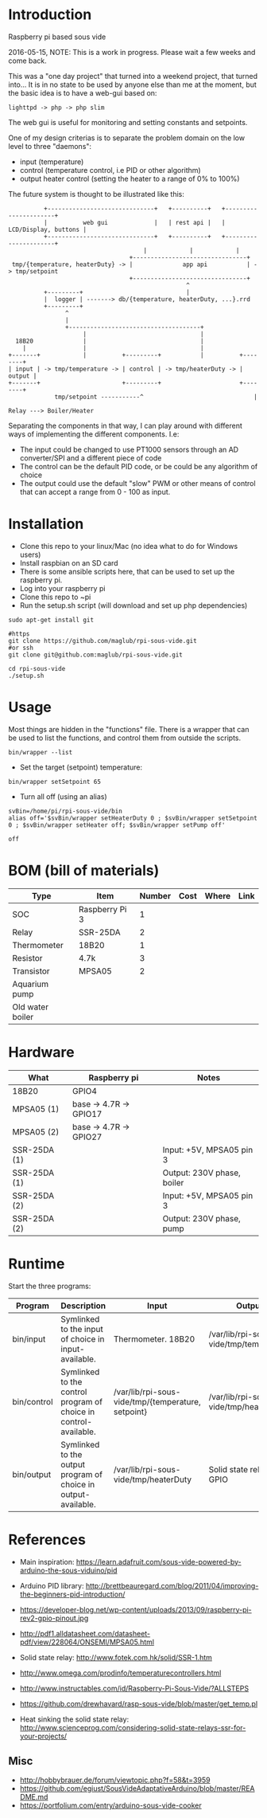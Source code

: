 # Introduction
Raspberry pi based sous vide

2016-05-15, NOTE: This is a work in progress. Please wait a few weeks and come back.


This was a "one day project" that turned into a weekend project, that turned into... It is in no state to be used by anyone else than me at the moment, but the basic idea is to have a web-gui based on:


````
lighttpd -> php -> php slim
````

The web gui is useful for monitoring and setting constants and setpoints.

One of my design criterias is to separate the problem domain on the low level to three "daemons":

* input (temperature)
* control (temperature control, i.e PID or other algorithm)
* output heater control (setting the heater to a range of 0% to 100%)

The future system is thought to be illustrated like this:

```
          +------------------------------+   +----------+   +----------------------+
          |          web gui             |   | rest api |   | LCD/Display, buttons |
          +------------------------------+   +----------+   +----------------------+
                                      |            |            |
                                  +--------------------------------+
 tmp/{temperature, heaterDuty} -> |              app api           | -> tmp/setpoint
                                  +--------------------------------+
		                                          ^
		  +---------+                             |
          |  logger | -------> db/{temperature, heaterDuty, ...}.rrd
		  +---------+
                ^
                |
                +-------------------------------------+
                     |                                |
  18B20              |                                |
    |                |                                |
+-------+            |          +---------+           |          +--------+
| input | -> tmp/temperature -> | control | -> tmp/heaterDuty -> | output |
+-------+                       +---------+                      +--------+
             tmp/setpoint -----------^                               |
                                                                   Relay ---> Boiler/Heater
```

Separating the components in that way, I can play around with different ways of implementing the different components. I.e:

* The input could be changed to use PT1000 sensors through an AD converter/SPI and a different piece of code
* The control can be the default PID code, or be could be any algorithm of choice
* The output could use the default "slow" PWM or other means of control that can accept a range from 0 - 100 as input.

# Installation

* Clone this repo to your linux/Mac (no idea what to do for Windows users)
* Install raspbian on an SD card
* There is some ansible scripts here, that can be used to set up the raspberry pi.
* Log into your raspberry pi
* Clone this repo to ~pi
* Run the setup.sh script (will download and set up php dependencies)

```
sudo apt-get install git

#https
git clone https://github.com/maglub/rpi-sous-vide.git
#or ssh
git clone git@github.com:maglub/rpi-sous-vide.git

cd rpi-sous-vide
./setup.sh
```

# Usage

Most things are hidden in the "functions" file. There is a wrapper that can be used to list the functions, and control them from outside the scripts.

```
bin/wrapper --list
```

* Set the target (setpoint) temperature:

```
bin/wrapper setSetpoint 65
```

* Turn all off (using an alias)

````
svBin=/home/pi/rpi-sous-vide/bin
alias off='$svBin/wrapper setHeaterDuty 0 ; $svBin/wrapper setSetpoint 0 ; $svBin/wrapper setHeater off; $svBin/wrapper setPump off'

off
````

# BOM (bill of materials)

| Type | Item            | Number | Cost | Where | Link |
|-------|----------------|--------|------|-------|------|
| SOC   | Raspberry Pi 3 |      1 |      |       |      |
| Relay | SSR-25DA       |      2 |      |       |      |
| Thermometer | 18B20    |      1 |      |       |      |
| Resistor | 4.7k        |      3 |      |       |      |
| Transistor| MPSA05     |      2 |      |       |      |
| Aquarium pump |
| Old water boiler |


# Hardware

| What       | Raspberry pi | Notes |
|------------|--------------|-------|
| 18B20      | GPIO4        |       |
| MPSA05 (1) | base -> 4.7R -> GPIO17       | |
| MPSA05 (2) | base -> 4.7R -> GPIO27       |
| SSR-25DA (1)| | Input: +5V, MPSA05 pin 3 |
| SSR-25DA (1)| | Output: 230V phase, boiler |
| SSR-25DA (2)| | Input: +5V, MPSA05 pin 3 |
| SSR-25DA (2)| | Output: 230V phase, pump |

# Runtime




Start the three programs:

| Program | Description | Input | Output |
|---------|-------------|-------|--------|
| bin/input   | Symlinked to the input of choice in input-available. | Thermometer. 18B20 | /var/lib/rpi-sous-vide/tmp/temperature                                             |
| bin/control | Symlinked to the control program of choice in control-available. | /var/lib/rpi-sous-vide/tmp/{temperature, setpoint} | /var/lib/rpi-sous-vide/tmp/heaterDuty  |
| bin/output  | Symlinked to the output program of choice in output-available.   | /var/lib/rpi-sous-vide/tmp/heaterDuty              | Solid state relay over GPIO            |

# References

* Main inspiration: https://learn.adafruit.com/sous-vide-powered-by-arduino-the-sous-viduino/pid
* Arduino PID library: http://brettbeauregard.com/blog/2011/04/improving-the-beginners-pid-introduction/

* https://developer-blog.net/wp-content/uploads/2013/09/raspberry-pi-rev2-gpio-pinout.jpg
* http://pdf1.alldatasheet.com/datasheet-pdf/view/228064/ONSEMI/MPSA05.html

* Solid state relay: http://www.fotek.com.hk/solid/SSR-1.htm
* http://www.omega.com/prodinfo/temperaturecontrollers.html
* http://www.instructables.com/id/Raspberry-Pi-Sous-Vide/?ALLSTEPS
* https://github.com/drewhavard/rasp-sous-vide/blob/master/get_temp.pl
* Heat sinking the solid state relay: http://www.scienceprog.com/considering-solid-state-relays-ssr-for-your-projects/

## Misc

* http://hobbybrauer.de/forum/viewtopic.php?f=58&t=3959
* https://github.com/egiust/SousVideAdaptativeArduino/blob/master/README.md
* https://portfolium.com/entry/arduino-sous-vide-cooker
